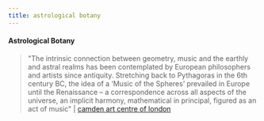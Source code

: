 ```yaml
---
title: astrological botany
---
```



#### Astrological Botany
> "The intrinsic connection between geometry, music and the earthly and astral realms has been contemplated by European philosophers and artists since antiquity.  Stretching back to Pythagoras in the 6th century BC, the idea of a ‘Music of the Spheres’ prevailed in Europe until the Renaissance – a correspondence across all aspects of the universe, an implicit harmony, mathematical in principal, figured as an act of music" | [camden art centre of london](https://www.botanicalmind.online/chapter-astrological-botany) <br>
